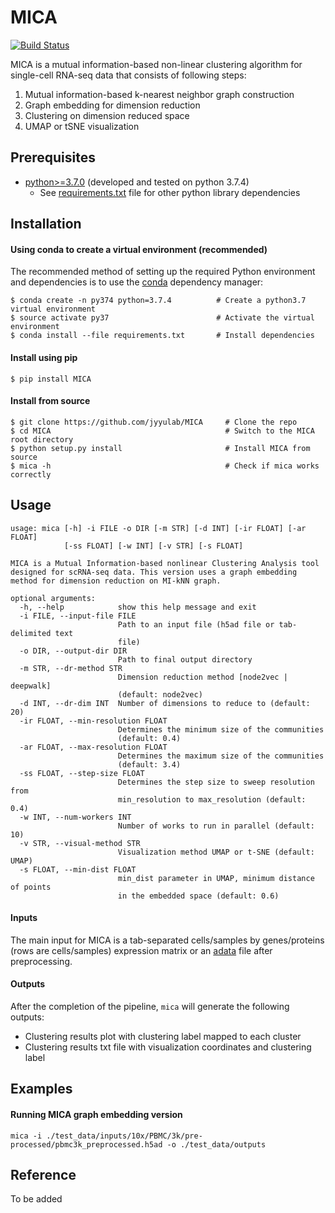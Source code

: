# MICA
[![Build Status](https://travis-ci.com/jyyulab/MICA.svg?token=HDr9KWz2yFUbD2psHJxJ&branch=master)](https://travis-ci.com/jyyulab/MICA)

MICA is a mutual information-based non-linear clustering algorithm for single-cell RNA-seq data 
that consists of following steps:
1. Mutual information-based k-nearest neighbor graph construction
2. Graph embedding for dimension reduction
3. Clustering on dimension reduced space
4. UMAP or tSNE visualization


## Prerequisites
* [python>=3.7.0](https://www.python.org/downloads/) (developed and tested on python 3.7.4)
    * See [requirements.txt](https://github.com/jyyulab/MICA/blob/million/requirements.txt) file for other python library 
    dependencies


## Installation
#### Using conda to create a virtual environment (recommended)
The recommended method of setting up the required Python environment and dependencies 
is to use the [conda](https://conda.io/docs/) dependency manager:
```
$ conda create -n py374 python=3.7.4          # Create a python3.7 virtual environment
$ source activate py37                        # Activate the virtual environment
$ conda install --file requirements.txt       # Install dependencies
```

#### Install using pip
```
$ pip install MICA
```


#### Install from source
```
$ git clone https://github.com/jyyulab/MICA     # Clone the repo
$ cd MICA                                       # Switch to the MICA root directory
$ python setup.py install                       # Install MICA from source
$ mica -h                                       # Check if mica works correctly
```


## Usage
```
usage: mica [-h] -i FILE -o DIR [-m STR] [-d INT] [-ir FLOAT] [-ar FLOAT]
            [-ss FLOAT] [-w INT] [-v STR] [-s FLOAT]

MICA is a Mutual Information-based nonlinear Clustering Analysis tool designed for scRNA-seq data. This version uses a graph embedding method for dimension reduction on MI-kNN graph.

optional arguments:
  -h, --help            show this help message and exit
  -i FILE, --input-file FILE
                        Path to an input file (h5ad file or tab-delimited text
                        file)
  -o DIR, --output-dir DIR
                        Path to final output directory
  -m STR, --dr-method STR
                        Dimension reduction method [node2vec | deepwalk]
                        (default: node2vec)
  -d INT, --dr-dim INT  Number of dimensions to reduce to (default: 20)
  -ir FLOAT, --min-resolution FLOAT
                        Determines the minimum size of the communities
                        (default: 0.4)
  -ar FLOAT, --max-resolution FLOAT
                        Determines the maximum size of the communities
                        (default: 3.4)
  -ss FLOAT, --step-size FLOAT
                        Determines the step size to sweep resolution from
                        min_resolution to max_resolution (default: 0.4)
  -w INT, --num-workers INT
                        Number of works to run in parallel (default: 10)
  -v STR, --visual-method STR
                        Visualization method UMAP or t-SNE (default: UMAP)
  -s FLOAT, --min-dist FLOAT
                        min_dist parameter in UMAP, minimum distance of points
                        in the embedded space (default: 0.6)
```

#### Inputs
The main input for MICA is a tab-separated cells/samples by genes/proteins (rows are cells/samples) expression 
matrix or an [adata](https://anndata.readthedocs.io/en/latest/index.html) file after preprocessing.


#### Outputs
After the completion of the pipeline, `mica` will generate the following outputs:
* Clustering results plot with clustering label mapped to each cluster
* Clustering results txt file with visualization coordinates and clustering label


## Examples
#### Running MICA graph embedding version
`mica -i ./test_data/inputs/10x/PBMC/3k/pre-processed/pbmc3k_preprocessed.h5ad -o ./test_data/outputs`


## Reference
To be added
